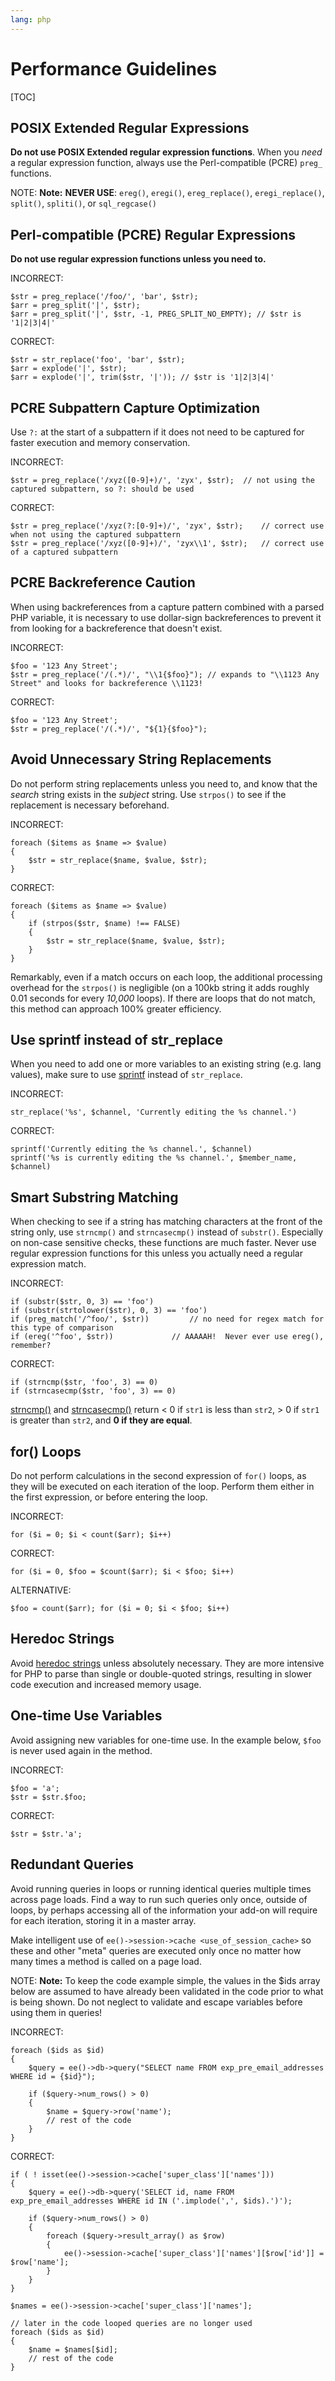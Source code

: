 ```yaml
---
lang: php
---
```


<!--
    This source file is part of the open source project
    ExpressionEngine User Guide (https://github.com/ExpressionEngine/ExpressionEngine-User-Guide)

    @link      https://expressionengine.com/
    @copyright Copyright (c) 2003-2019, EllisLab Corp. (https://ellislab.com)
    @license   https://expressionengine.com/license Licensed under Apache License, Version 2.0
-->

# Performance Guidelines

[TOC]

## POSIX Extended Regular Expressions

**Do not use POSIX Extended regular expression functions**. When you _need_ a regular expression function, always use the Perl-compatible (PCRE) `preg_` functions.

NOTE: **Note:** **NEVER USE**: `ereg()`, `eregi()`, `ereg_replace()`, `eregi_replace()`, `split()`, `spliti()`, or `sql_regcase()`

## Perl-compatible (PCRE) Regular Expressions

**Do not use regular expression functions unless you need to.**

INCORRECT:

    $str = preg_replace('/foo/', 'bar', $str);
    $arr = preg_split('|', $str);
    $arr = preg_split('|', $str, -1, PREG_SPLIT_NO_EMPTY); // $str is '1|2|3|4|'

CORRECT:

    $str = str_replace('foo', 'bar', $str);
    $arr = explode('|', $str);
    $arr = explode('|', trim($str, '|')); // $str is '1|2|3|4|'

## PCRE Subpattern Capture Optimization

Use `?:` at the start of a subpattern if it does not need to be captured for faster execution and memory conservation.

INCORRECT:

    $str = preg_replace('/xyz([0-9]+)/', 'zyx', $str);  // not using the captured subpattern, so ?: should be used

CORRECT:

    $str = preg_replace('/xyz(?:[0-9]+)/', 'zyx', $str);    // correct use when not using the captured subpattern
    $str = preg_replace('/xyz([0-9]+)/', 'zyx\\1', $str);   // correct use of a captured subpattern

## PCRE Backreference Caution

When using backreferences from a capture pattern combined with a parsed PHP variable, it is necessary to use dollar-sign backreferences to prevent it from looking for a backreference that doesn't exist.

INCORRECT:

    $foo = '123 Any Street';
    $str = preg_replace('/(.*)/', "\\1{$foo}"); // expands to "\\1123 Any Street" and looks for backreference \\1123!

CORRECT:

    $foo = '123 Any Street';
    $str = preg_replace('/(.*)/', "${1}{$foo}");

## Avoid Unnecessary String Replacements

Do not perform string replacements unless you need to, and know that the _search_ string exists in the _subject_ string. Use `strpos()` to see if the replacement is necessary beforehand.

INCORRECT:

    foreach ($items as $name => $value)
    {
        $str = str_replace($name, $value, $str);
    }

CORRECT:

    foreach ($items as $name => $value)
    {
        if (strpos($str, $name) !== FALSE)
        {
            $str = str_replace($name, $value, $str);
        }
    }

Remarkably, even if a match occurs on each loop, the additional processing overhead for the `strpos()` is negligible (on a 100kb string it adds roughly 0.01 seconds for every _10,000_ loops). If there are loops that do not match, this method can approach 100% greater efficiency.

## Use sprintf instead of str_replace

When you need to add one or more variables to an existing string (e.g. lang values), make sure to use [sprintf](http://php.net/sprintf) instead of `str_replace`.

INCORRECT:

    str_replace('%s', $channel, 'Currently editing the %s channel.')

CORRECT:

    sprintf('Currently editing the %s channel.', $channel)
    sprintf('%s is currently editing the %s channel.', $member_name, $channel)

## Smart Substring Matching

When checking to see if a string has matching characters at the front of the string only, use `strncmp()` and `strncasecmp()` instead of `substr()`. Especially on non-case sensitive checks, these functions are much faster. Never use regular expression functions for this unless you actually need a regular expression match.

INCORRECT:

    if (substr($str, 0, 3) == 'foo')
    if (substr(strtolower($str), 0, 3) == 'foo')
    if (preg_match('/^foo/', $str))         // no need for regex match for this type of comparison
    if (ereg('^foo', $str))             // AAAAAH!  Never ever use ereg(), remember?

CORRECT:

    if (strncmp($str, 'foo', 3) == 0)
    if (strncasecmp($str, 'foo', 3) == 0)

[strncmp()](http://us3.php.net/manual/en/function.strncmp.php) and [strncasecmp()](http://us3.php.net/manual/en/function.strcasecmp.php) return &lt; 0 if `str1` is less than `str2`, &gt; 0 if `str1` is greater than `str2`, and **0 if they are equal**.

## for() Loops

Do not perform calculations in the second expression of `for()` loops, as they will be executed on each iteration of the loop. Perform them either in the first expression, or before entering the loop.

INCORRECT:

    for ($i = 0; $i < count($arr); $i++)

CORRECT:

    for ($i = 0, $foo = $count($arr); $i < $foo; $i++)

ALTERNATIVE:

    $foo = count($arr); for ($i = 0; $i < $foo; $i++)

## Heredoc Strings

Avoid [heredoc strings](http://us3.php.net/manual/en/language.types.string.php#language.types.string.syntax.heredoc) unless absolutely necessary. They are more intensive for PHP to parse than single or double-quoted strings, resulting in slower code execution and increased memory usage.

## One-time Use Variables

Avoid assigning new variables for one-time use. In the example below, `$foo` is never used again in the method.

INCORRECT:

    $foo = 'a';
    $str = $str.$foo;

CORRECT:

    $str = $str.'a';

## Redundant Queries

Avoid running queries in loops or running identical queries multiple times across page loads. Find a way to run such queries only once, outside of loops, by perhaps accessing all of the information your add-on will require for each iteration, storing it in a master array.

Make intelligent use of `ee()->session->cache <use_of_session_cache>` so these and other "meta" queries are executed only once no matter how many times a method is called on a page load.

NOTE: **Note:** To keep the code example simple, the values in the \$ids array below are assumed to have already been validated in the code prior to what is being shown. Do not neglect to validate and escape variables before using them in queries!

INCORRECT:

    foreach ($ids as $id)
    {
        $query = ee()->db->query("SELECT name FROM exp_pre_email_addresses WHERE id = {$id}");

        if ($query->num_rows() > 0)
        {
            $name = $query->row('name');
            // rest of the code
        }
    }

CORRECT:

    if ( ! isset(ee()->session->cache['super_class']['names']))
    {
        $query = ee()->db->query('SELECT id, name FROM exp_pre_email_addresses WHERE id IN ('.implode(',', $ids).')');

        if ($query->num_rows() > 0)
        {
            foreach ($query->result_array() as $row)
            {
                ee()->session->cache['super_class']['names'][$row['id']] = $row['name'];
            }
        }
    }

    $names = ee()->session->cache['super_class']['names'];

    // later in the code looped queries are no longer used
    foreach ($ids as $id)
    {
        $name = $names[$id];
        // rest of the code
    }
